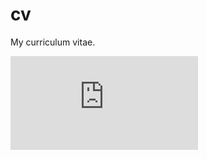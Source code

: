 # cv
My curriculum vitae.

![alt tag](https://raw.githubusercontent.com/stevertaylor/cv/tree/master/staylor_cv/staylor_cv.pdf)
